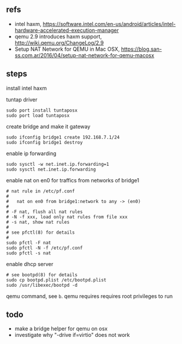## refs

- intel haxm, https://software.intel.com/en-us/android/articles/intel-hardware-accelerated-execution-manager
- qemu 2.9 introduces haxm support, http://wiki.qemu.org/ChangeLog/2.9
- Setup NAT Network for QEMU in Mac OSX, https://blog.san-ss.com.ar/2016/04/setup-nat-network-for-qemu-macosx

## steps

install intel haxm

tuntap driver

	sudo port install tuntaposx
	sudo port load tuntaposx

create bridge and make it gateway

	sudo ifconfig bridge1 create 192.168.7.1/24
	sudo ifconfig bridge1 destroy

enable ip forwarding

	sudo sysctl -w net.inet.ip.forwarding=1
	sudo sysctl net.inet.ip.forwarding

enable nat on en0 for traffics from networks of bridge1

	# nat rule in /etc/pf.conf
	#
	#	nat on en0 from bridge1:network to any -> (en0)
	#
	# -F nat, flush all nat rules
	# -N -f xxx, load only nat rules from file xxx
	# -s nat, show nat rules
	#
	# see pfctl(8) for details
	#
	sudo pfctl -F nat
	sudo pfctl -N -f /etc/pf.conf
	sudo pfctl -s nat

enable dhcp server

	# see bootpd(8) for details
	sudo cp bootpd.plist /etc/bootpd.plist
	sudo /usr/libexec/bootpd -d

qemu command, see `b`.  qemu requires requires root privileges to run

## todo

- make a bridge helper for qemu on osx
- investigate why "-drive if=virtio" does not work

